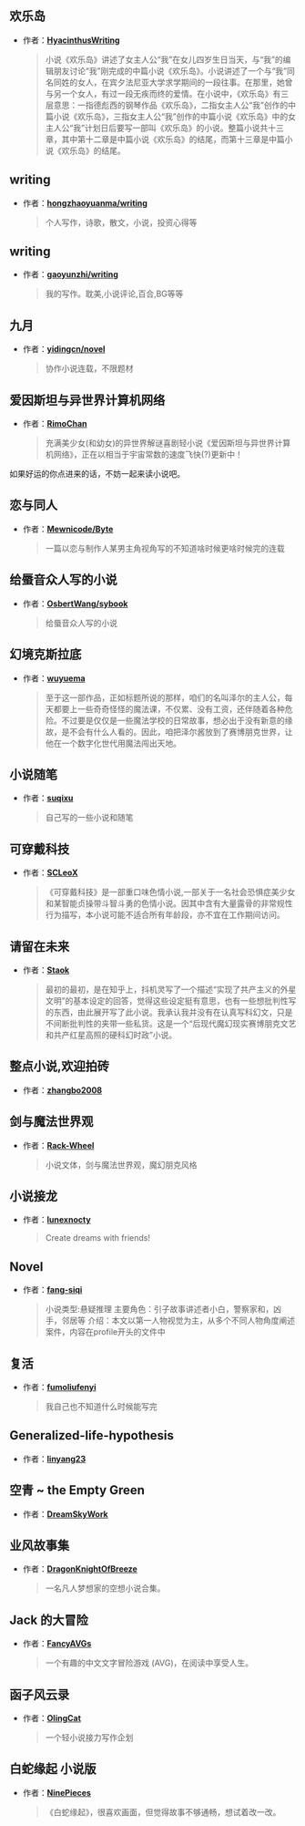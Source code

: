 ## 欢乐岛

- 作者：**[HyacinthusWriting](https://github.com/HyacinthusWriting/L-isle-Joyeuse)**


    > 小说《欢乐岛》讲述了女主人公“我”在女儿四岁生日当天，与“我”的编辑朋友讨论“我”刚完成的中篇小说《欢乐岛》。小说讲述了一个与“我”同名同姓的女人，在宾夕法尼亚大学求学期间的一段往事。在那里，她曾与另一个女人，有过一段无疾而终的爱情。在小说中，《欢乐岛》有三层意思：一指德彪西的钢琴作品《欢乐岛》，二指女主人公“我”创作的中篇小说《欢乐岛》，三指女主人公“我”创作的中篇小说《欢乐岛》中的女主人公“我”计划日后要写一部叫《欢乐岛》的小说。整篇小说共十三章，其中第十二章是中篇小说《欢乐岛》的结尾，而第十三章是中篇小说《欢乐岛》的结尾。


## writing

- 作者：**[hongzhaoyuanma/writing](https://github.com/hongzhaoyuanma/writing)**

 

    > 个人写作，诗歌，散文，小说，投资心得等

## writing

- 作者：**[gaoyunzhi/writing](https://github.com/gaoyunzhi/writing)**

    > 我的写作。耽美,小说评论,百合,BG等等

## 九月

- 作者：**[yidingcn/novel](https://github.com/yidingcn/novel)**

 

    > 协作小说连载，不限题材

## 爱因斯坦与异世界计算机网络

- 作者：**[RimoChan](https://github.com/RimoChan/Einstein-and-The-Other-World-Computer-Network)**

 

    > 充满美少女(和幼女)的异世界解谜喜剧轻小说《爱因斯坦与异世界计算机网络》，正在以相当于宇宙常数的速度飞快(?)更新中！

如果好运的你点进来的话，不妨一起来读小说吧。

## 恋与同人

- 作者：**[Mewnicode/Byte](https://github.com/Mewnicode/Byte)**

 

    > 一篇以恋与制作人某男主角视角写的不知道啥时候更啥时候完的连载

## 给蜃音众人写的小说

- 作者：**[OsbertWang/sybook](https://github.com/OsbertWang/sybook)**

 

    > 给蜃音众人写的小说

## 幻境克斯拉底

- 作者：**[wuyuema](https://github.com/wuyuema/Zeul-has-to-continue-his-magic-lesson-today)**

 

    > 至于这一部作品，正如标题所说的那样，咱们的名叫泽尔的主人公，每天都要上一些奇奇怪怪的魔法课，不仅累、没有工资，还伴随着各种危险。不过要是仅仅是一些魔法学校的日常故事，想必出于没有新意的缘故，是不会有什么人看的。因此，咱把泽尔酱放到了赛博朋克世界，让他在一个数字化世代用魔法闯出天地。

## 小说随笔

- 作者：**[suqixu](https://github.com/suqixu/blog)**

 

    > 自己写的一些小说和随笔

## 可穿戴科技

- 作者：**[SCLeoX](https://github.com/SCLeoX/Wearable-Technology)**

 

    > 《可穿戴科技》是一部重口味色情小说,一部关于一名社会恐惧症美少女和某智能贞操带斗智斗勇的色情小说。因其中含有大量露骨的非常规性行为描写，本小说可能不适合所有年龄段，亦不宜在工作期间访问。

## 请留在未来

- 作者：**[Staok](https://github.com/Staok/Please-stay-in-the-future)**

 

    > 最初的最初，是在知乎上，抖机灵写了一个描述“实现了共产主义的外星文明”的基本设定的回答，觉得这些设定挺有意思，也有一些想批判性写的东西，由此展开写了此小说。我承认我并没有在认真写科幻文，只是不间断批判性的夹带一些私货。这是一个“后现代魔幻现实赛博朋克文艺和共产红星高照的硬科幻时政”小说。

## 整点小说,欢迎拍砖

- 作者：**[zhangbo2008](https://github.com/zhangbo2008/TryingWriteHorrorStory)**


## 剑与魔法世界观

- 作者：**[Rack-Wheel](https://github.com/Rack-Wheel/Project-Ortelius)**


    > 小说文体，剑与魔法世界观，魔幻朋克风格

## 小说接龙

- 作者：**[lunexnocty](https://github.com/lunexnocty/NovelChains)**


    > Create dreams with friends!


## Novel

- 作者：**[fang-siqi](https://github.com/fang-siqi/Novel)**


    > 小说类型:悬疑推理
      主要角色：引子故事讲述者小白，警察家和，凶手，邻居等
      介绍：本文以第一人物视觉为主，从多个不同人物角度阐述案件，内容在profile开头的文件中


## 复活

- 作者：**[fumoliufenyi](https://github.com/fumoliufenyi/fuhuo)**


    > 我自己也不知道什么时候能写完


## Generalized-life-hypothesis

- 作者：**[linyang23](https://github.com/linyang23/Generalized-life-hypothesis)**


## 空青 ~ the Empty Green

- 作者：**[DreamSkyWork](https://github.com/DreamSkyWork/the-Empty-Green)**


## 业风故事集

- 作者：**[DragonKnightOfBreeze](https://github.com/DragonKnightOfBreeze/Kareeze-Stories)**
  
     
   > 一名凡人梦想家的空想小说合集。
   

## Jack 的大冒险

- 作者：**[FancyAVGs](https://github.com/FancyAVGs/Adventures-of-Jack)**
  
     
   > 一个有趣的中文文字冒险游戏 (AVG)，在阅读中享受人生。
   

## 函子风云录

- 作者：**[OlingCat](https://github.com/OlingCat/functor-fantasy)**
  
     
   > 一个轻小说接力写作企划
    

## 白蛇缘起 小说版

- 作者：**[NinePieces](https://github.com/NinePieces/BaiSheYuanQi)**
  
     
   > 《白蛇缘起》，很喜欢画面，但觉得故事不够通畅，想试着改一改。  


